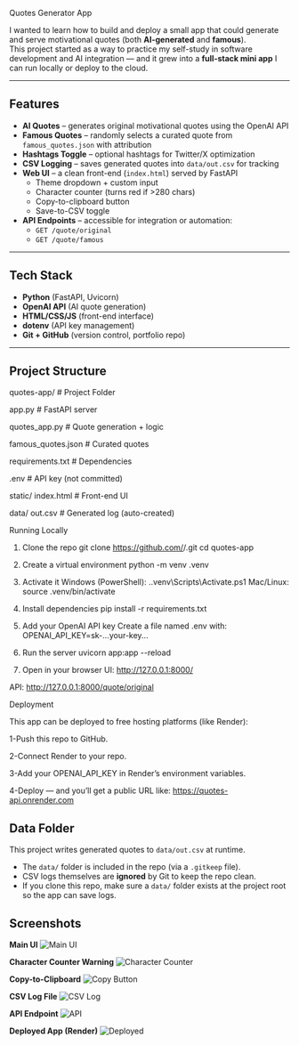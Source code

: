 Quotes Generator App

I wanted to learn how to build and deploy a small app that could generate and serve motivational quotes (both **AI-generated** and **famous**).  
This project started as a way to practice my self-study in software development and AI integration — and it grew into a **full-stack mini app** I can run locally or deploy to the cloud.

---

##  Features

- **AI Quotes** – generates original motivational quotes using the OpenAI API  
- **Famous Quotes** – randomly selects a curated quote from `famous_quotes.json` with attribution  
- **Hashtags Toggle** – optional hashtags for Twitter/X optimization  
- **CSV Logging** – saves generated quotes into `data/out.csv` for tracking  
- **Web UI** – a clean front-end (`index.html`) served by FastAPI  
  - Theme dropdown + custom input  
  - Character counter (turns red if >280 chars)  
  - Copy-to-clipboard button  
  - Save-to-CSV toggle  
- **API Endpoints** – accessible for integration or automation:
  - `GET /quote/original`
  - `GET /quote/famous`

---

##  Tech Stack

- **Python** (FastAPI, Uvicorn)  
- **OpenAI API** (AI quote generation)  
- **HTML/CSS/JS** (front-end interface)  
- **dotenv** (API key management)  
- **Git + GitHub** (version control, portfolio repo)  

---

##  Project Structure

  quotes-app/ # Project Folder
      
  app.py  # FastAPI server

  quotes_app.py  # Quote generation + logic

  famous_quotes.json  # Curated quotes
   
  requirements.txt  # Dependencies

  .env  # API key (not committed)

   static/
   index.html  # Front-end UI

   data/
   out.csv  # Generated log (auto-created)



   Running Locally

1. Clone the repo
git clone https://github.com/<your-username>/<repo-name>.git
cd quotes-app


2. Create a virtual environment
python -m venv .venv


3. Activate it
Windows (PowerShell):
.\.venv\Scripts\Activate.ps1
Mac/Linux:
source .venv/bin/activate


4. Install dependencies
pip install -r requirements.txt


5. Add your OpenAI API key
Create a file named .env with:
OPENAI_API_KEY=sk-...your-key...


6. Run the server
uvicorn app:app --reload

7. Open in your browser
UI: http://127.0.0.1:8000/

API: http://127.0.0.1:8000/quote/original


   
   Deployment
   
This app can be deployed to free hosting platforms (like Render):

   1-Push this repo to GitHub.

   2-Connect Render to your repo.

   3-Add your OPENAI_API_KEY in Render’s environment variables.

   4-Deploy — and you’ll get a public URL like:
        https://quotes-api.onrender.com


## Data Folder
This project writes generated quotes to `data/out.csv` at runtime.

- The `data/` folder is included in the repo (via a `.gitkeep` file).
- CSV logs themselves are **ignored** by Git to keep the repo clean.
- If you clone this repo, make sure a `data/` folder exists at the project root so the app can save logs.



## Screenshots

**Main UI**
![Main UI](screenshots/ui.png)

**Character Counter Warning**
![Character Counter](screenshots/counter.png)

**Copy-to-Clipboard**
![Copy Button](screenshots/copy.png)

**CSV Log File**
![CSV Log](screenshots/csv.png)

**API Endpoint**
![API](screenshots/api.png)

**Deployed App (Render)**
![Deployed](screenshots/deployed.png)
